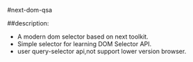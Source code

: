 #next-dom-qsa

##description:
+ A modern dom selector based on next toolkit.
+ Simple selector for learning DOM Selector API.
+ user query-selector api,not support lower version browser.
